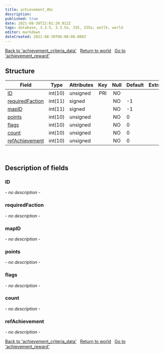 ```yaml
---
title: achievement_dbc
description: 
published: true
date: 2021-08-30T22:01:28.012Z
tags: database, 3.3.5, 3.3.5a, 335, 335a, wotlk, world
editor: markdown
dateCreated: 2021-08-30T06:00:00.000Z
---
```


<a href="https://trinitycore.info/de/database/335/world/achievement_criteria_data" class="mt-5 v-btn v-btn--depressed v-btn--flat v-btn--outlined theme--light v-size--default darkblue--text text--lighten-3"><span class="v-btn__content"><i aria-hidden="true" class="v-icon notranslate v-icon--left mdi mdi-arrow-left theme--light"></i><span>Back to 'achievement_criteria_data'</span></span></a>&nbsp;&nbsp;&nbsp;<a href="https://trinitycore.info/de/database/335/world/home" class="mt-5 v-btn v-btn--depressed v-btn--flat v-btn--outlined theme--light v-size--default darkblue--text text--lighten-3"><span class="v-btn__content"><i aria-hidden="true" class="v-icon notranslate v-icon--left mdi mdi-home-outline theme--light"></i><span>Return to world</span></span></a>&nbsp;&nbsp;&nbsp;<a href="https://trinitycore.info/de/database/335/world/achievement_reward" class="mt-5 v-btn v-btn--depressed v-btn--flat v-btn--outlined theme--light v-size--default darkblue--text text--lighten-3"><span class="v-btn__content"><span>Go to 'achievement_reward'</span><i aria-hidden="true" class="v-icon notranslate v-icon--right mdi mdi-arrow-right theme--light"></i></span></a>

## Structure

| Field | Type | Attributes | Key | Null | Default | Extra | Comment |
| --- | --- | --- | :---: | :---: | --- | --- | --- |
| [ID](#id) | int(10) | unsigned | PRI | NO |  |  |  |
| [requiredFaction](#requiredfaction) | int(11) | signed |  | NO | -1 |  |  |
| [mapID](#mapid) | int(11) | signed |  | NO | -1 |  |  |
| [points](#points) | int(10) | unsigned |  | NO | 0 |  |  |
| [flags](#flags) | int(10) | unsigned |  | NO | 0 |  |  |
| [count](#count) | int(10) | unsigned |  | NO | 0 |  |  |
| [refAchievement](#refachievement) | int(10) | unsigned |  | NO | 0 |  |  |
&nbsp;
## Description of fields

### ID
*- no description -*
&nbsp;

### requiredFaction
*- no description -*
&nbsp;

### mapID
*- no description -*
&nbsp;

### points
*- no description -*
&nbsp;

### flags
*- no description -*
&nbsp;

### count
*- no description -*
&nbsp;

### refAchievement
*- no description -*
&nbsp;

<a href="https://trinitycore.info/de/database/335/world/achievement_criteria_data" class="mt-5 v-btn v-btn--depressed v-btn--flat v-btn--outlined theme--light v-size--default darkblue--text text--lighten-3"><span class="v-btn__content"><i aria-hidden="true" class="v-icon notranslate v-icon--left mdi mdi-arrow-left theme--light"></i><span>Back to 'achievement_criteria_data'</span></span></a>&nbsp;&nbsp;&nbsp;<a href="https://trinitycore.info/de/database/335/world/home" class="mt-5 v-btn v-btn--depressed v-btn--flat v-btn--outlined theme--light v-size--default darkblue--text text--lighten-3"><span class="v-btn__content"><i aria-hidden="true" class="v-icon notranslate v-icon--left mdi mdi-home-outline theme--light"></i><span>Return to world</span></span></a>&nbsp;&nbsp;&nbsp;<a href="https://trinitycore.info/de/database/335/world/achievement_reward" class="mt-5 v-btn v-btn--depressed v-btn--flat v-btn--outlined theme--light v-size--default darkblue--text text--lighten-3"><span class="v-btn__content"><span>Go to 'achievement_reward'</span><i aria-hidden="true" class="v-icon notranslate v-icon--right mdi mdi-arrow-right theme--light"></i></span></a>

